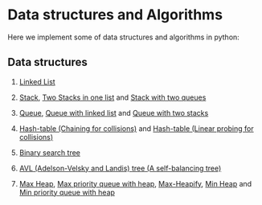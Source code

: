 # Data structures and Algorithms

Here we implement some of data structures and algorithms in python:

## Data structures

1. [Linked List](https://github.com/saraeygh/data-structures-algorithms/blob/main/data-structures/my_linked_list.py)

2. [Stack](https://github.com/saraeygh/data-structures-algorithms/blob/main/data-structures/my_stack.py), [Two Stacks in one list](https://github.com/saraeygh/data-structures-algorithms/blob/main/data-structures/two_stacks_in_one_list.py) and [Stack with two queues](https://github.com/saraeygh/data-structures-algorithms/blob/main/data-structures/double_queue_stack.py)

3. [Queue](https://github.com/saraeygh/data-structures-algorithms/blob/main/data-structures/my_queue.py), [Queue with linked list](https://github.com/saraeygh/data-structures-algorithms/blob/main/data-structures/queue_with_linked_list.py) and [Queue with two stacks](https://github.com/saraeygh/data-structures-algorithms/blob/main/data-structures/double_stack_queue.py)

4. [Hash-table (Chaining for collisions)](https://github.com/saraeygh/data-structures-algorithms/blob/main/data-structures/hash_table_chaining.py) and [Hash-table (Linear probing for collisions)](https://github.com/saraeygh/data-structures-algorithms/blob/main/data-structures/hash_table_linear_probing.py)

5. [Binary search tree](https://github.com/saraeygh/data-structures-algorithms/blob/main/data-structures/binary_search_tree.py)

6. [AVL (Adelson-Velsky and Landis) tree (A self-balancing tree)](https://github.com/saraeygh/data-structures-algorithms/blob/main/data-structures/avl_tree.py)

7. [Max Heap](https://github.com/saraeygh/data-structures-algorithms/blob/main/data-structures/max_heap.py), [Max priority queue with heap](https://github.com/saraeygh/data-structures-algorithms/blob/main/data-structures/max_priority_queue_with_heap.py), [Max-Heapify](https://github.com/saraeygh/data-structures-algorithms/blob/main/data-structures/max_heapify.py), [Min Heap](https://github.com/saraeygh/data-structures-algorithms/blob/main/data-structures/min_heap.py) and [Min priority queue with heap](https://github.com/saraeygh/data-structures-algorithms/blob/main/data-structures/min_priority_queue_with_heap.py)